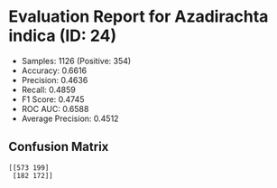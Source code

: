# Evaluation Report for Azadirachta indica (ID: 24)
- Samples: 1126 (Positive: 354)
- Accuracy: 0.6616
- Precision: 0.4636
- Recall: 0.4859
- F1 Score: 0.4745
- ROC AUC: 0.6588
- Average Precision: 0.4512

## Confusion Matrix
```
[[573 199]
 [182 172]]
```